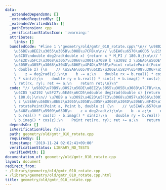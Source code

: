 ```yaml
---
data:
  _extendedDependsOn: []
  _extendedRequiredBy: []
  _extendedVerifiedWith: []
  _pathExtension: cpp
  _verificationStatusIcon: ':warning:'
  attributes:
    links: []
  bundledCode: "#line 1 \"geometry/old/gmtr_010_rotate.cpp\"\n// \u9802\u70B9\u3092\
    \u56DE\u8EE2\u3055\u305B\u308B\u7CFB\n\n// \u5EA6\u6570\u6CD5 \u2192 \u5F27\u5EA6\
    \u6CD5\ndouble deg2rad(double x) {return x * M_PI / 180.0;}\n\n// \u70B9 a \u3092\
    \u4E2D\u5FC3\u3068\u3057\u3066\u3001\u70B9 b \u3092 z \u5EA6\u56DE\u8EE2\u3055\
    \u305B\u305F\u3068\u304D\u306E\u4F4D\u7F6E\nPoint rotatePoint(Point a, Point b,\
    \ double z) {\n    // \u5EA6\u6570\u6CD5\u306E\u5834\u5408\u306F\u5909\u63DB\n\
    \    z = deg2rad(z);\n\n    b -= a;\n    double rx = b.real() * cos(z) - b.imag()\
    \ * sin(z);\n    double ry = b.real() * sin(z) + b.imag() * cos(z);\n    Point\
    \ ret(rx, ry); ret += a;\n    return ret;\n}\n"
  code: "// \u9802\u70B9\u3092\u56DE\u8EE2\u3055\u305B\u308B\u7CFB\n\n// \u5EA6\u6570\
    \u6CD5 \u2192 \u5F27\u5EA6\u6CD5\ndouble deg2rad(double x) {return x * M_PI /\
    \ 180.0;}\n\n// \u70B9 a \u3092\u4E2D\u5FC3\u3068\u3057\u3066\u3001\u70B9 b \u3092\
    \ z \u5EA6\u56DE\u8EE2\u3055\u305B\u305F\u3068\u304D\u306E\u4F4D\u7F6E\nPoint\
    \ rotatePoint(Point a, Point b, double z) {\n    // \u5EA6\u6570\u6CD5\u306E\u5834\
    \u5408\u306F\u5909\u63DB\n    z = deg2rad(z);\n\n    b -= a;\n    double rx =\
    \ b.real() * cos(z) - b.imag() * sin(z);\n    double ry = b.real() * sin(z) +\
    \ b.imag() * cos(z);\n    Point ret(rx, ry); ret += a;\n    return ret;\n}\n"
  dependsOn: []
  isVerificationFile: false
  path: geometry/old/gmtr_010_rotate.cpp
  requiredBy: []
  timestamp: '2019-11-24 02:02:41+09:00'
  verificationStatus: LIBRARY_NO_TESTS
  verifiedWith: []
documentation_of: geometry/old/gmtr_010_rotate.cpp
layout: document
redirect_from:
- /library/geometry/old/gmtr_010_rotate.cpp
- /library/geometry/old/gmtr_010_rotate.cpp.html
title: geometry/old/gmtr_010_rotate.cpp
---
```


